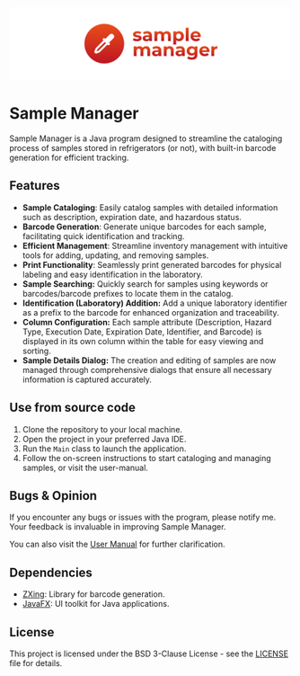 ![Cover](docs/mainreadme-cover.svg)
# Sample Manager

Sample Manager is a Java program designed to streamline the cataloging process of samples stored in refrigerators (or not), with built-in barcode generation for efficient tracking.

## Features

- **Sample Cataloging**: Easily catalog samples with detailed information such as description, expiration date, and hazardous status.
- **Barcode Generation**: Generate unique barcodes for each sample, facilitating quick identification and tracking.
- **Efficient Management**: Streamline inventory management with intuitive tools for adding, updating, and removing samples.
- **Print Functionality**: Seamlessly print generated barcodes for physical labeling and easy identification in the laboratory.
- **Sample Searching:** Quickly search for samples using keywords or barcodes/barcode prefixes to locate them in the catalog.
- **Identification (Laboratory) Addition:** Add a unique laboratory identifier as a prefix to the barcode for enhanced organization and traceability.
- **Column Configuration:** Each sample attribute (Description, Hazard Type, Execution Date, Expiration Date, Identifier, and Barcode) is displayed in its own column within the table for easy viewing and sorting.
- **Sample Details Dialog:** The creation and editing of samples are now managed through comprehensive dialogs that ensure all necessary information is captured accurately.

## Use from source code

1. Clone the repository to your local machine.
2. Open the project in your preferred Java IDE.
3. Run the `Main` class to launch the application.
4. Follow the on-screen instructions to start cataloging and managing samples, or visit the user-manual.

## Bugs & Opinion
If you encounter any bugs or issues with the program, please notify me. Your feedback is invaluable in improving Sample Manager.

You can also visit the [User Manual](docs/manual.md) for further clarification.

## Dependencies

- [ZXing](https://github.com/zxing/zxing): Library for barcode generation.
- [JavaFX](https://openjfx.io/): UI toolkit for Java applications.

## License

This project is licensed under the BSD 3-Clause License - see the [LICENSE](LICENSE) file for details.
